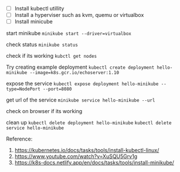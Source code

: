 - [ ] Install kubectl utillity
- [ ] Install a hyperviser such as kvm, quemu or virtualbox
- [ ] Install minicube

start minikube
`minikube start --driver=virtualbox`

check status
`minikube status`

check if its working
`kubctl get nodes`

Try creating example deployment
`kubectl create deployment hello-minikube --image=k8s.gcr.io/echoserver:1.10`

expose the service
`kubectl expose deployment hello-minikube --type=NodePort --port=8080`

get url of the service
`minikube service hello-minikube --url`

check on browser if its working

clean up
`kubectl delete deployment hello-minikube`
`kubectl delete service hello-minikube`


Reference: 
1. https://kubernetes.io/docs/tasks/tools/install-kubectl-linux/
2. https://www.youtube.com/watch?v=XuSQU5Grv1g
3. https://k8s-docs.netlify.app/en/docs/tasks/tools/install-minikube/

